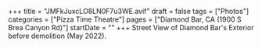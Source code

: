 +++
title = "JMFkJuxcLO8LN0F7u3WE.avif"
draft = false
tags = ["Photos"]
categories = ["Pizza Time Theatre"]
pages = ["Diamond Bar, CA (1900 S Brea Canyon Rd)"]
startDate = ""
+++
Street View of Diamond Bar's Exterior before demolition (May 2022).

